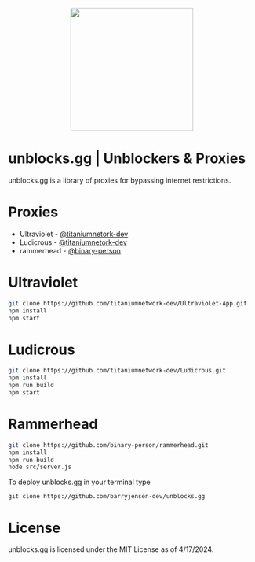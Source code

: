 <p align="center">
    <img src="https://github.com/barryjensen-dev/unblocks.gg/assets/logo.png> alt="Logo" width="250"/>
</p>

# unblocks.gg | Unblockers & Proxies

unblocks.gg is a library of proxies for bypassing internet restrictions.

# Proxies

- Ultraviolet - [@titaniumnetork-dev](https://github.com/titaniumnetwork-dev)
- Ludicrous - [@titaniumnetork-dev](https://github.com/titaniumnetwork-dev)
- rammerhead - [@binary-person](https://github.com/binary-person)

# Ultraviolet

```sh
git clone https://github.com/titaniumnetwork-dev/Ultraviolet-App.git
npm install
npm start
```

# Ludicrous

```sh
git clone https://github.com/titaniumnetwork-dev/Ludicrous.git
npm install
npm run build
npm start
```

# Rammerhead

```sh
git clone https://github.com/binary-person/rammerhead.git
npm install
npm run build
node src/server.js
```

To deploy unblocks.gg in your terminal type

`git clone https://github.com/barryjensen-dev/unblocks.gg`


# License

unblocks.gg is licensed under the MIT License as of 4/17/2024.